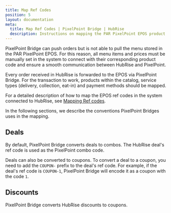 ```yaml
---
title: Map Ref Codes
position: 5
layout: documentation
meta:
  title: Map Ref Codes | PixelPoint Bridge | HubRise
  description: Instructions on mapping the PAR PixelPoint EPOS product ref codes with other apps after connecting your EPOS with HubRise. Synchronise your data.
---
```


PixelPoint Bridge can push orders but is not able to pull the menu stored in the PAR PixelPoint EPOS. For this reason, all menu items and prices must be manually set in the system to connect with their corresponding product code and ensure a smooth communication between HubRise and PixelPoint.

Every order received in HubRise is forwarded to the EPOS via PixelPoint Bridge. For the transaction to work, products within the catalog, service types (delivery, collection, eat-in) and payment methods should be mapped.

For a detailed description of how to map the EPOS ref codes in the system connected to HubRise, see [Mapping Ref codes](/apps/pixelpoint/map-ref-codes).

In the following sections, we describe the conventions PixelPoint Bridges uses in the mapping.

## Deals

By default, PixelPoint Bridge converts deals to combos. The HubRise deal's ref code is used as the PixelPoint combo code.

Deals can also be converted to coupons. To convert a deal to a coupon, you need to add the `COUPON-` prefix to the deal's ref code. For example, if the deal's ref code is `COUPON-1`, PixelPoint Bridge will encode it as a coupon with the code `1`.

## Discounts

PixelPoint Bridge converts HubRise discounts to coupons.
